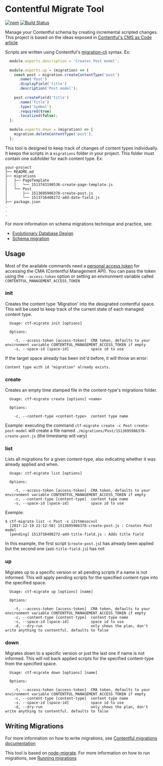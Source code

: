 # Contentful Migrate Tool

[![npm](https://img.shields.io/npm/v/contentful-migrate.svg)](https://www.npmjs.com/package/contentful-migrate)
[![Build Status](https://travis-ci.org/deluan/contentful-migrate.svg?branch=master)](https://travis-ci.org/deluan/contentful-migrate)

Manage your Contentful schema by creating incremental scripted changes. This project is based on the ideas exposed 
in [Contentful's CMS as Code article](https://www.contentful.com/r/knowledgebase/cms-as-code/) 

Scripts are written using Contentful's [migration-cli](https://github.com/contentful/migration-cli) syntax. Ex:

```javascript 1.6
  module.exports.description = 'Creates Post model';
  
  module.exports.up = (migration) => {
    const post = migration.createContentType('post')
      .name('Post')
      .displayField('title')
      .description('Post model');
  
    post.createField('title')
      .name('Title')
      .type('Symbol')
      .required(true)
      .localized(false);
  };
  
  module.exports.down = (migration) => {
    migration.deleteContentType('post');
  };
```

This tool is designed to keep track of changes of content types individually. It keeps the 
scripts in a `migrations` folder in your project. This folder must contain one subfolder for each 
content type. Ex:

```
your-project
├── README.md
├── migrations
│   ├── PageTemplate
│   │   └── 1513743198536-create-page-template.js
│   └── Post
│       ├── 1513695986378-create-post.js
│       └── 1513716408272-add-date-field.js
├── package.json
.
.
.

``` 

For more information on schema migrations technique and practice, see:
* [Evolutionary Database Design](https://martinfowler.com/articles/evodb.html#AllDatabaseChangesAreMigrations)
* [Schema migration](https://en.wikipedia.org/wiki/Schema_migration)

## Usage

Most of the available commands need a 
[personal access token](https://www.contentful.com/developers/docs/references/authentication/) 
for accessing the CMA (Contentful Management API). You can pass the token using the `--access-token`
option or setting an environment variable called `CONTENTFUL_MANAGEMENT_ACCESS_TOKEN`

### init

Creates the content type 'Migration' into the designated contentful space. This will be
used to keep track of the current state of each managed content type.

```
  Usage: ctf-migrate init [options]
  
  Options:
  
    -t, --access-token [access-token]  CMA token, defaults to your environment variable CONTENTFUL_MANAGEMENT_ACCESS_TOKEN if empty
    -s, --space-id [space-id]          space id to use
```

If the target space already has been init'd before, it will throw an error:

`Content type with id "migration" already exists.`

### create

Creates an empty time stamped file in the content-type's migrations folder.

```
  Usage: ctf-migrate create [options] <name>
  
  Options:
  
    -c, --content-type <content-type>  content type name
```

Example: executing the command `ctf-migrate create -c Post create-post-model` will create 
a file named `./migrations/Post/1513695986378-create-post.js` (the timestamp will vary)

### list

Lists all migrations for a given content-type, also indicating whether it was already 
applied and when.

```
  Usage: ctf-migrate list [options]
  
  Options:
  
    -t, --access-token [access-token]  CMA token, defaults to your environment variable CONTENTFUL_MANAGEMENT_ACCESS_TOKEN if empty
    -c, --content-type [content-type]  content type name
    -s, --space-id [space-id]          space id to use
```

Exemple: 
```
$ ctf-migrate list -c Post -s i2ztmmsocxul
  [2017-12-19 22:12:58] 1513695986378-create-post.js : Creates Post model
  [pending] 1513716408272-add-title-field.js : Adds title field
```
In this example, the first script (`create-post.js`) has already been applied but the 
second one (`add-title-field.js`) has not 

### up

Migrates up to a specific version or all pending scripts if a name is not informed. This will apply pending scripts for 
the specified content-type into the specified space. 

```
  Usage: ctf-migrate up [options] [name]

  Options:

    -t, --access-token [access-token]  CMA token, defaults to your environment variable CONTENTFUL_MANAGEMENT_ACCESS_TOKEN if empty
    -c, --content-type [content-type]  content type name
    -s, --space-id [space-id]          space id to use
    -d, --dry-run                      only shows the plan, don't write anything to contentful. defaults to false
```

### down

Migrates down to a specific version or just the last one if name is not informed. This will roll back applied scripts 
for the specified content-type from the specified space. 

```
  Usage: ctf-migrate down [options] [name]

  Options:

    -t, --access-token [access-token]  CMA token, defaults to your environment variable CONTENTFUL_MANAGEMENT_ACCESS_TOKEN if empty
    -c, --content-type [content-type]  content type name
    -s, --space-id [space-id]          space id to use
    -d, --dry-run                      only shows the plan, don't write anything to contentful. defaults to false
```

## Writing Migrations

For more information on how to write migrations, see 
[Contentful migrations documentation](https://github.com/contentful/migration-cli#reference-documentation)

This tool is based on [node-migrate](https://github.com/tj/node-migrate). For more 
information on how to run migrations, see [Running migrations](https://github.com/tj/node-migrate#running-migrations)

